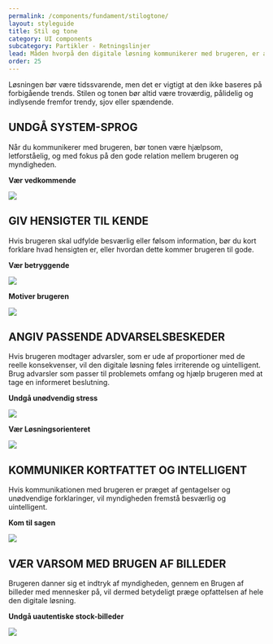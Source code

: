 ```yaml
---
permalink: /components/fundament/stilogtone/
layout: styleguide
title: Stil og tone
category: UI components
subcategory: Partikler - Retningslinjer
lead: Måden hvorpå den digitale løsning kommunikerer med brugeren, er afgørende for hvordan myndigheden opfattes. Sat lidt på  spidsen betyder dette, at hvis løsningen føles langtrukken, besværlig og uintelligent, vil myndigheden den repræsenterer opfattes ligeså. En digital løsning bør anvende en intelligent, venlig og vedkommende tone - nøjagtigt som du ville forvente af en god menneskelig servicemedarbejder. 
order: 25
---
```


Løsningen bør være tidssvarende, men det er vigtigt at den ikke baseres på forbigående trends. Stilen og tonen bør altid være troværdig, pålidelig og indlysende  fremfor trendy, sjov eller spændende. 

## UNDGÅ SYSTEM-SPROG

Når du kommunikerer med brugeren, bør tonen være hjælpsom, letforståelig, og med fokus på den gode relation mellem brugeren og myndigheden. 

<div class="grid-full">
    <div class="width-one-third">
        <p><strong>Vær vedkommende</strong></p>
    </div>
    <div class="width-two-thirds">
        <img src="{{ site.baseurl }}/img/retningslinjer/dodont.png"
        style="">
    </div>
</div>

## GIV HENSIGTER TIL KENDE 

Hvis brugeren skal udfylde besværlig eller følsom information, bør du kort forklare hvad hensigten er, eller hvordan dette kommer brugeren til gode. 


<div class="grid-full">
    <div class="width-one-third">
        <p><strong>Vær betryggende</strong></p>
    </div>
    <div class="width-two-thirds">
        <img src="{{ site.baseurl }}/img/retningslinjer/dodont.png"
        style="">
    </div>
</div>

<div class="grid-full">
    <div class="width-one-third">
        <p><strong>Motiver brugeren</strong></p>
    </div>
    <div class="width-two-thirds">
        <img src="{{ site.baseurl }}/img/retningslinjer/dodont.png"
        style="">
    </div>
</div>

## ANGIV PASSENDE ADVARSELSBESKEDER

Hvis brugeren modtager advarsler, som er ude af proportioner med de reelle konsekvenser, vil den digitale løsning føles irriterende og uintelligent. Brug advarsler som passer til problemets omfang og hjælp brugeren med at tage en informeret beslutning.  


<div class="grid-full">
    <div class="width-one-third">
        <p><strong>Undgå unødvendig stress</strong></p>
    </div>
    <div class="width-two-thirds">
        <img src="{{ site.baseurl }}/img/retningslinjer/dodont_stilogtone_1.png"
        style="">
    </div>
</div>

<div class="grid-full">
    <div class="width-one-third">
        <p><strong>Vær Løsningsorienteret</strong></p>
    </div>
    <div class="width-two-thirds">
        <img src="{{ site.baseurl }}/img/retningslinjer/dodont_stilogtone_1.png"
        style="">
    </div>
</div>


## KOMMUNIKER KORTFATTET OG INTELLIGENT

Hvis kommunikationen med brugeren er præget af gentagelser og unødvendige forklaringer, vil myndigheden fremstå besværlig og uintelligent. 


<div class="grid-full">
    <div class="width-one-third">
        <p><strong>Kom til sagen</strong></p>
    </div>
    <div class="width-two-thirds">
        <img src="{{ site.baseurl }}/img/retningslinjer/dodont.png"
        style="">
    </div>
</div>

## VÆR VARSOM MED BRUGEN AF BILLEDER

Brugeren danner sig et indtryk af myndigheden, gennem en Brugen af billeder med mennesker på, vil dermed betydeligt præge opfattelsen af hele den digitale løsning. 


<div class="grid-full">
    <div class="width-one-third">
        <p><strong>Undgå uautentiske stock-billeder</strong></p>
    </div>
    <div class="width-two-thirds">
        <img src="{{ site.baseurl }}/img/retningslinjer/dodont.png"
        style="">
    </div>
</div>
